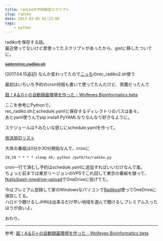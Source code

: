 ```yaml
---
title: radikoの予約録音スクリプト
slug: radiko
date: 2017-02-05 01:23:08
tags:
    - python
---
```

radikoを保存する話。  
最近使ってないけど昔使ってたスクリプトがあったから、gistに移したついでに。  

<!--more-->

~~[saiten/rec_radiko.sh](https://gist.github.com/saiten/875864)~~

(2017.04.15追記)
なんか変わってたので[こっち](http://kyoshiaki.hatenablog.com/entry/2014/05/04/184748)のrec_radiko2.sh使う

最初はいちいち予約のcron何個も書いて使ってたんだけど、邪魔だったんで

[超！A＆G＋の自動録画環境を作った - Wolfeyes Bioinformatics beta](http://yagays.github.io/blog/2014/04/01/agqr-recording-script/)

ここを参考にPythonで。  
rec_radiko.shとschedule.yamlと保存するディレクトリのパスは各々。    
あとyaml使うんでpip install PyYAMLなりなんなり好きなように。  
<script src="https://gist.github.com/rneloso/3885971a761ac6f8805be1ffc170a35f.js"></script>

スケジュールは↑みたいな感じにschedule.yamlを作って。  

[放送局IDリスト](https://gist.github.com/rneloso/65e29803cda17630dd8698e7b1d335d1)

大体の番組は0分か30分開始なんで、cronに
```
29,59 * * * * sleep 45; python /path/to/radiko.py
```
cron一行で済むし予約はschedule.yamlに追加すればいいだけなんで楽。    
ちょっと前までは東京リージョンのVPSでこれ回して東京の番組を録って、[fkalis/bash-onedrive-upload](https://github.com/fkalis/bash-onedrive-upload)でOneDriveに投げてた。  

今はプレミアム登録して家のWindowsなパソコンで[Radikool](https://www.radikool.com/)使ってOneDriveに保存してる。    
ハロドラ聴けるしJHNは出来るだけ早い地域を選んで聴けるしプレミアム入ったほうが良いよ。  

おわり。

------
参考: [超！A＆G＋の自動録画環境を作った - Wolfeyes Bioinformatics beta](http://yagays.github.io/blog/2014/04/01/agqr-recording-script/)
